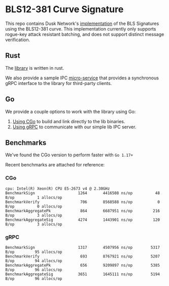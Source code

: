 # BLS12-381 Curve Signature

This repo contains Dusk Network's [implementation](/rust/bls12_381-sign) of the BLS Signatures using the BLS12-381 curve. This implementation currently only supports rogue-key attack resistant batching, and does not support distinct message verification.

## Rust

The [library](/rust/bls12_381-sign) is written in rust.

We also provide a sample IPC [micro-service](/rust/grpc-server) that provides a synchronous gRPC interface to the library for third-party clients.

## Go

We provide a couple options to work with the library using Go:

1. [Using CGo](/go/cgo/bls) to build and link directly to the lib binaries.
1. [Using gRPC](/go/grpc/bls) to communicate with our simple lib IPC server.

## Benchmarks

We've found the CGo version to perform faster with `Go 1.17+`

Recent benchmarks are attached for reference:

### CGo
```
cpu: Intel(R) Xeon(R) CPU E5-2673 v4 @ 2.30GHz
BenchmarkSign              	    1264	   4416508 ns/op	      48 B/op	       1 allocs/op
BenchmarkVerify            	     706	   8568588 ns/op	       0 B/op	       0 allocs/op
BenchmarkAggregatePk       	     864	   6687951 ns/op	     216 B/op	       3 allocs/op
BenchmarkAggregateSig      	    4274	   1443901 ns/op	     120 B/op	       3 allocs/op
```

### gRPC

```
BenchmarkSign           	    1317	   4507956 ns/op	    5317 B/op	      95 allocs/op
BenchmarkVerify         	     693	   8767921 ns/op	    5207 B/op	      94 allocs/op
BenchmarkAggregatePk    	     656	   9209897 ns/op	    5385 B/op	      96 allocs/op
BenchmarkAggregateSig   	    3651	   1645111 ns/op	    5194 B/op	      96 allocs/op
```